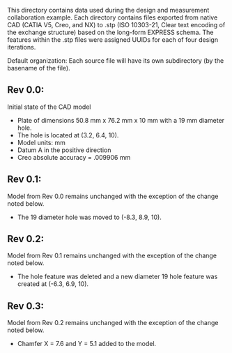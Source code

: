 This directory contains data used during the design and measurement collaboration example. Each directory contains files exported from native CAD (CATIA V5, Creo, and NX) to .stp (ISO 10303-21, Clear text encoding of the exchange structure) based on the long-form EXPRESS schema. The features within the .stp files were assigned UUIDs for each of four design iterations.

Default organization:
Each source file will have its own subdirectory (by the basename of the file).

## Rev 0.0:
Initial state of the CAD model
- Plate of dimensions 50.8 mm x 76.2 mm x 10 mm with a 19 mm diameter hole.
- The hole is located at (3.2, 6.4, 10).
- Model units: mm
- Datum A in the positive direction
- Creo absolute accuracy = .009906 mm

## Rev 0.1:
Model from Rev 0.0 remains unchanged with the exception of the change noted below.
- The 19 diameter hole was moved to (-8.3, 8.9, 10).

## Rev 0.2:
Model from Rev 0.1 remains unchanged with the exception of the change noted below.
- The hole feature was deleted and a new diameter 19 hole feature was created at (-6.3, 6.9, 10).

## Rev 0.3:
Model from Rev 0.2 remains unchanged with the exception of the change noted below.
- Chamfer X = 7.6 and Y = 5.1 added to the model.
